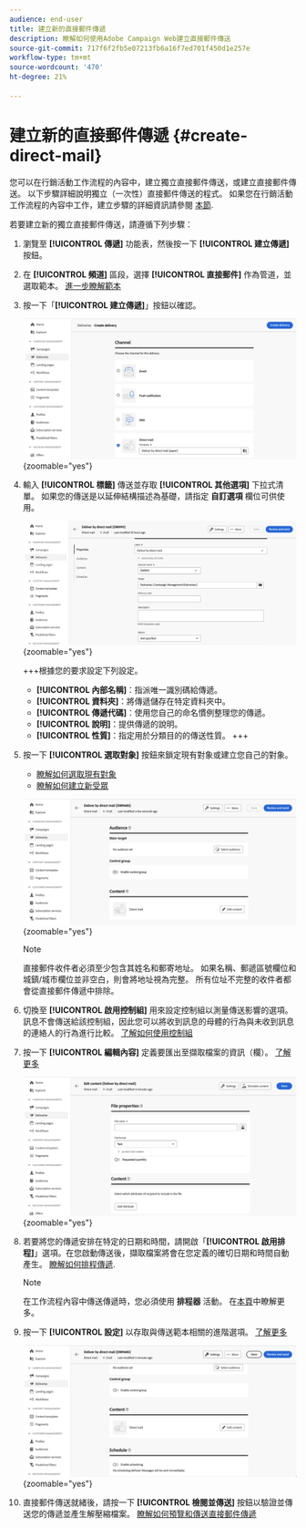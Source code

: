 ```yaml
---
audience: end-user
title: 建立新的直接郵件傳遞
description: 瞭解如何使用Adobe Campaign Web建立直接郵件傳送
source-git-commit: 717f6f2fb5e07213fb6a16f7ed701f450d1e257e
workflow-type: tm+mt
source-wordcount: '470'
ht-degree: 21%

---
```



# 建立新的直接郵件傳遞 {#create-direct-mail}

您可以在行銷活動工作流程的內容中，建立獨立直接郵件傳送，或建立直接郵件傳送。 以下步驟詳細說明獨立（一次性）直接郵件傳送的程式。 如果您在行銷活動工作流程的內容中工作，建立步驟的詳細資訊請參閱 [本節](../workflows/activities/channels.md#create-a-delivery-in-a-campaign-workflow).

若要建立新的獨立直接郵件傳送，請遵循下列步驟：

1. 瀏覽至 **[!UICONTROL 傳遞]** 功能表，然後按一下  **[!UICONTROL 建立傳遞]** 按鈕。

1. 在 **[!UICONTROL 頻道]** 區段，選擇 **[!UICONTROL 直接郵件]** 作為管道，並選取範本。 [進一步瞭解範本](../msg/delivery-template.md)

1. 按一下「**[!UICONTROL 建立傳遞]**」按鈕以確認。

   ![](assets/dm-create.png){zoomable=&quot;yes&quot;}

1. 輸入 **[!UICONTROL 標籤]** 傳送並存取 **[!UICONTROL 其他選項]** 下拉式清單。 如果您的傳送是以延伸結構描述為基礎，請指定 **自訂選項** 欄位可供使用。

   ![](assets/dm-properties.png){zoomable=&quot;yes&quot;}

   +++根據您的要求設定下列設定。
   * **[!UICONTROL 內部名稱]**：指派唯一識別碼給傳遞。
   * **[!UICONTROL 資料夾]**：將傳遞儲存在特定資料夾中。
   * **[!UICONTROL 傳遞代碼]**：使用您自己的命名慣例整理您的傳遞。
   * **[!UICONTROL 說明]**：提供傳遞的說明。
   * **[!UICONTROL 性質]**：指定用於分類目的的傳送性質。
+++

1. 按一下 **[!UICONTROL 選取對象]** 按鈕來鎖定現有對象或建立您自己的對象。

   * [瞭解如何選取現有對象](../audience/add-audience.md)
   * [瞭解如何建立新受眾](../audience/one-time-audience.md)

   ![](assets/dm-audience.png){zoomable=&quot;yes&quot;}

   >[!NOTE]
   >
   >直接郵件收件者必須至少包含其姓名和郵寄地址。 如果名稱、郵遞區號欄位和城鎮/城市欄位並非空白，則會將地址視為完整。 所有位址不完整的收件者都會從直接郵件傳遞中排除。

1. 切換至 **[!UICONTROL 啟用控制組]** 用來設定控制組以測量傳送影響的選項。 訊息不會傳送給該控制組，因此您可以將收到訊息的母體的行為與未收到訊息的連絡人的行為進行比較。 [了解如何使用控制組](../audience/control-group.md)

1. 按一下 **[!UICONTROL 編輯內容]** 定義要匯出至擷取檔案的資訊（欄）。 [了解更多](content-direct-mail.md)

   ![](assets/dm-content.png){zoomable=&quot;yes&quot;}

1. 若要將您的傳遞安排在特定的日期和時間，請開啟「**[!UICONTROL 啟用排程]**」選項。在您啟動傳送後，擷取檔案將會在您定義的確切日期和時間自動產生。 [瞭解如何排程傳遞](../msg/gs-messages.md#gs-schedule).

   >[!NOTE]
   >
   >在工作流程內容中傳送傳遞時，您必須使用 **排程器** 活動。 在[本頁](../workflows/activities/scheduler.md)中瞭解更多。

1. 按一下 **[!UICONTROL 設定]** 以存取與傳送範本相關的進階選項。 [了解更多](../advanced-settings/delivery-settings.md)

   ![](assets/dm-settings.png){zoomable=&quot;yes&quot;}

1. 直接郵件傳送就緒後，請按一下 **[!UICONTROL 檢閱並傳送]** 按鈕以驗證並傳送您的傳遞並產生解壓縮檔案。 [瞭解如何預覽和傳送直接郵件傳遞](send-direct-mail.md)

